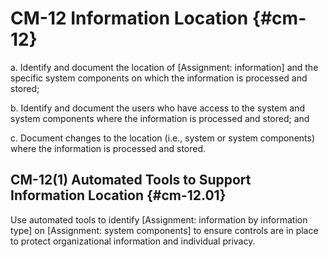 # CM-12 Information Location {#cm-12}

a. Identify and document the location of [Assignment: information] and the specific system components on which the information is processed and stored;

b. Identify and document the users who have access to the system and system components where the information is processed and stored; and

c. Document changes to the location (i.e., system or system components) where the information is processed and stored.

## CM-12(1) Automated Tools to Support Information Location {#cm-12.01}

Use automated tools to identify [Assignment: information by information type] on [Assignment: system components] to ensure controls are in place to protect organizational information and individual privacy.

